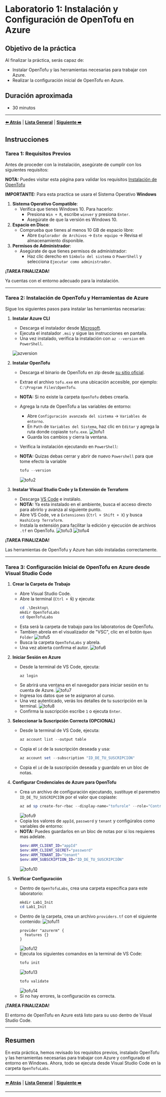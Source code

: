 # Laboratorio 1: Instalación y Configuración de OpenTofu en Azure

## Objetivo de la práctica

Al finalizar la práctica, serás capaz de:

- Instalar OpenTofu y las herramientas necesarias para trabajar con Azure.
- Realizar la configuración inicial de OpenTofu en Azure.

## Duración aproximada

- 30 minutos

---

**[⬅️ Atrás](https://netec-mx.github.io/OPE_TOF_EES1/Cap%C3%ADtulo4/lab4.html)** | **[Lista General](https://github.com/Netec-Mx/OPE_TOF_EES1/blob/main/README.md)** | **[Siguiente ➡️](https://netec-mx.github.io/OPE_TOF_EES1/Cap%C3%ADtulo2/lab2.html)**

## Instrucciones

### Tarea 1: Requisitos Previos

Antes de proceder con la instalación, asegúrate de cumplir con los siguientes requisitos:

**NOTA:** Puedes visitar esta página para validar los requisitos [Instalación de OpenTofu](https://opentofu.org/docs/intro/install/)

**IMPORTANTE:** Para esta practica se usara el Sistema Operativo **Windows**

1. **Sistema Operativo Compatible**: 
   - Verifica que tienes Windows 10. Para hacerlo:
     - Presiona `Win + R`, escribe `winver` y presiona `Enter`.
     - Asegúrate de que la versión es Windows 10.
2. **Espacio en Disco**: 
   - Comprueba que tienes al menos 10 GB de espacio libre:
     - Abre `Explorador de Archivos` → `Este equipo` → Revisa el almacenamiento disponible.
3. **Permisos de Administrador**: 
   - Asegúrate de que tienes permisos de administrador:
     - Haz clic derecho en `Símbolo del sistema` o `PowerShell` y selecciona `Ejecutar como administrador`.

**¡TAREA FINALIZADA!**

Ya cuentas con el entorno adecuado para la instalación.

---

### Tarea 2: Instalación de OpenTofu y Herramientas de Azure

Sigue los siguientes pasos para instalar las herramientas necesarias:

1. **Instalar Azure CLI**
   - Descarga el instalador desde [Microsoft](https://aka.ms/installazurecliwindows).
   - Ejecuta el instalador `.msi` y sigue las instrucciones en pantalla.
   - Una vez instalado, verifica la instalación con `az --version` en `PowerShell`.

   ![azversion](../images/lab1/img1.png)

2. **Instalar OpenTofu**
   - Descarga el binario de OpenTofu en zip desde [su sitio oficial](https://github.com/opentofu/opentofu/releases/download/v1.9.0/tofu_1.9.0_windows_386.zip).
   - Extrae el archivo `tofu.exe` en una ubicación accesible, por ejemplo: `C:\Program Files\OpenTofu`.
   - **NOTA:** Si no existe la carpeta `OpenTofu` debes crearla.
   - Agrega la ruta de OpenTofu a las variables de entorno:
     - Abre `Configuración avanzada del sistema` → `Variables de entorno`.
     - En `Path` de `Variables del Sistema`, haz clic en `Editar` y agrega la ruta donde copiaste `tofu.exe`.
     ![tofu1](../images/lab1/img2.png)
     - Guarda los cambios y cierra la ventana.
   - Verifica la instalación ejecutando en `PowerShell`:
   - **NOTA:** Quizas debas cerrar y abrir de nuevo `Powershell` para que tome efecto la variable

     ```powershell
     tofu --version
     ```

     ![tofu2](../images/lab1/img3.png)
3. **Instalar Visual Studio Code y la Extensión de Terraform**
   - Descarga [VS Code](https://code.visualstudio.com/) e instálalo.
   - **NOTA:** Ya esta instalado en el ambiente, busca el acceso directo para abrirlo y avanza al siguiente punto.
   - Abre VS Code, ve a `Extensiones` (`Ctrl + Shift + X`) y busca `HashiCorp Terraform`.
   - Instala la extensión para facilitar la edición y ejecución de archivos `.tf` en OpenTofu.
   ![tofu3](../images/lab1/img4.png)
   ![tofu4](../images/lab1/img5.png)

**¡TAREA FINALIZADA!**

Las herramientas de OpenTofu y Azure han sido instaladas correctamente.

---

### Tarea 3: Configuración Inicial de OpenTofu en Azure desde Visual Studio Code

1. **Crear la Carpeta de Trabajo**
   - Abre Visual Studio Code.
   - Abre la terminal (`Ctrl + Ñ`) y ejecuta:
     ```powershell
     cd .\Desktop\
     mkdir OpenTofuLabs
     cd OpenTofuLabs
     ```
   - Esta será la carpeta de trabajo para los laboratorios de OpenTofu.
   - Tambien abrela en el visualizador de "VSC", clic en el botón `Open Folder`
   ![tofu5](../images/lab1/img6.png)
   - Busca la carpeta `OpenTofuLabs` y abrela.
   - Una vez abierta confirma el autor.
   ![tofu6](../images/lab1/img7.png)

2. **Iniciar Sesión en Azure**
   - Desde la terminal de VS Code, ejecuta:
     ```powershell
     az login
     ```
   - Se abrirá una ventana en el navegador para iniciar sesión en tu cuenta de Azure.
   ![tofu7](../images/lab1/img8.png)
   - Ingresa los datos que se te asignaron al curso.
   - Una vez autenticado, verás los detalles de tu suscripción en la terminal.
   ![tofu8](../images/lab1/img9.png)
   - Confirma la suscripción escribe `1` o ejecuta `Enter`.

3. **Seleccionar la Suscripción Correcta (OPCIONAL)**
   - Desde la terminal de VS Code, ejecuta:
     ```powershell
     az account list --output table
     ```
   - Copia el `id` de la suscripción deseada y usa:
     ```powershell
     az account set --subscription "ID_DE_TU_SUSCRIPCIÓN"
     ```
    - Copia el `id` de la suscripción deseada y guardalo en un bloc de notas.

4. **Configurar Credenciales de Azure para OpenTofu**
   - Crea un archivo de configuración ejecutando, sustituye el paremetro `ID_DE_TU_SUSCRIPCIÓN` por el valor que copiaste:
     ```powershell
     az ad sp create-for-rbac --display-name="tofurole" --role="Contributor" --scopes="/subscriptions/ID_DE_TU_SUSCRIPCIÓN"
     ```
     ![tofu9](../images/lab1/img10.png)
   - Copia los valores de `appId`, `password` y `tenant` y configúralos como variables de entorno:
   - **NOTA:** Puedes guardarlos en un bloc de notas por si los requieres mas adelate.
     ```powershell
     $env:ARM_CLIENT_ID="appId"
     $env:ARM_CLIENT_SECRET="password"
     $env:ARM_TENANT_ID="tenant"
     $env:ARM_SUBSCRIPTION_ID="ID_DE_TU_SUSCRIPCIÓN"
     ```
     ![tofu10](../images/lab1/img11.png)
5. **Verificar Configuración**
   - Dentro de `OpenTofuLabs`, crea una carpeta específica para este laboratorio:
     ```powershell
     mkdir Lab1_Init
     cd Lab1_Init
     ```
   - Dentro de la carpeta, crea un archivo `providers.tf` con el siguiente contenido:
   ![tofu11](../images/lab1/img12.png)
     ```hcl
     provider "azurerm" {
       features {}
     }
     ```
     ![tofu12](../images/lab1/img13.png)
   - Ejecuta los siguientes comandos en la terminal de VS Code:
     ```powershell
     tofu init
     ```
     ![tofu13](../images/lab1/img14.png)
     ```powershell
     tofu validate
     ```
     ![tofu14](../images/lab1/img15.png)
   - Si no hay errores, la configuración es correcta.

**¡TAREA FINALIZADA!**

El entorno de OpenTofu en Azure está listo para su uso dentro de Visual Studio Code.

---

## Resumen

En esta práctica, hemos revisado los requisitos previos, instalado OpenTofu y las herramientas necesarias para trabajar con Azure y configurado el entorno en Windows. Ahora, todo se ejecuta desde Visual Studio Code en la carpeta `OpenTofuLabs`.

---

**[⬅️ Atrás](https://netec-mx.github.io/OPE_TOF_EES1/Cap%C3%ADtulo4/lab4.html)** | **[Lista General](https://netec-mx.github.io/README.md)** | **[Siguiente ➡️](https://netec-mx.github.io/OPE_TOF_EES1/Cap%C3%ADtulo2/lab2.html)**

---
